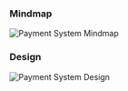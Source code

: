 ### Mindmap
![Payment System Mindmap](https://www.lucidchart.com/publicSegments/view/e91d2c68-fc0a-436d-901b-b7c30a9fbf23/image.jpeg)


### Design

![Payment System Design](https://www.lucidchart.com/publicSegments/view/87dedbd4-6ca3-4f3d-847f-44af99a62e5e/image.jpeg)
